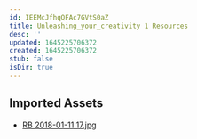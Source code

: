 ```yaml
---
id: IEEMcJfhqQFAc7GVtS0aZ
title: Unleashing_your_creativity 1 Resources
desc: ''
updated: 1645225706372
created: 1645225706372
stub: false
isDir: true
---
```

## Imported Assets
- [RB 2018-01-11 17.jpg](/assets/rb-2018-01-11-17-xs8ZaqUeauHv.jpg)
